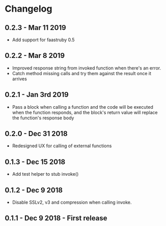 # Changelog

## 0.2.3 - Mar 11 2019
- Add support for faastruby 0.5

## 0.2.2 - Mar 8 2019
- Improved response string from invoked function when there's an error.
- Catch method missing calls and try them against the result once it arrives

## 0.2.1 - Jan 3rd 2019
- Pass a block when calling a function and the code will be executed when the function responds, and the block's return value will replace the function's response body

## 0.2.0 - Dec 31 2018
- Redesigned UX for calling of external functions

## 0.1.3 - Dec 15 2018
- Add test helper to stub invoke()

## 0.1.2 - Dec 9 2018
- Disable SSLv2, v3 and compression when calling invoke.

## 0.1.1 - Dec 9 2018 - First release
